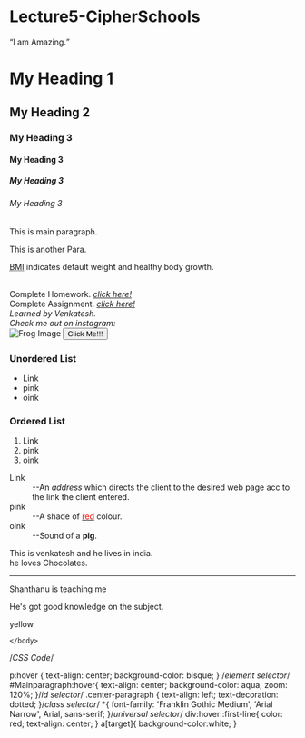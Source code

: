 # Lecture5-CipherSchools
<!-- CSS Selectors
HTML code -->
<!DOCTYPE html>
<html lang = "en">
    <head>
        <meta charset="UTF-8" />
        <meta http-equiv="X-UA_compatible" content="IE=edge" />
        <meta name="viewport" content="width=device-width, initial-scale=1.0" />
        <link rel="stylesheet" href="./test.css"/>
        <title>First HTML Page</title>
    </head>
    <body>
        <q>I am Amazing.</q>
        <h1>My Heading 1</h1>
        <h2>My Heading 2</h2>
        <h3>My Heading 3</h3>
        <h4>My Heading 3</h4>
        <h5>My Heading 3</h5>
        <h6>My Heading 3</h6>
        <p id="Mainparagraph">This is main paragraph.</p>
        <p class="center-paragraph"> This is another Para. </p>
        <p><abbr title="Body Mass Index">BMI</abbr> indicates default weight and healthy body growth.</p><br>
        Complete Homework.
        <a href="https://instagram.com" target="_blank"><i>click here!</i></a> <br>
        Complete Assignment.
        <a href="https://facebook.com" target="_blank"><i>click here!</i> </a>
        <address>
            Learned by Venkatesh.<br>
            Check me out on instagram: <br>
        </address>
        <img 
        src="https://letsenhance.io/static/8f5e523ee6b2479e26ecc91b9c25261e/1015f/MainAfter.jpg"
        alt="Frog Image"
        />
        <button>Click Me!!!</button>
        <h3>Unordered List</h3>
        <ul>
            <li>Link</li>
            <li>pink</li>
            <li>oink</li>
        </ul>
        <h3>Ordered List</h3>
        <ol>
            <li>Link</li>
            <li>pink</li>
            <li>oink</li>
        </ol>
        <dl>
            <dt>Link</dt>
            <dd>--An <i>address</i> which directs the client to the desired web page acc to the link the client entered.</dd>
            <dt>pink</dt>
            <dd>--A shade of <u><span style="color:red">red</span></u> colour.</dd>
            <dt>oink</dt>
            <dd>--Sound of a <b>pig</b>.</dd>
        </dl>
        <p>This is venkatesh and he lives in india.<br/>he loves Chocolates.</p>
        <hr/>
        <div>
            <p>Shanthanu is teaching me</p>
            <P>He's got good knowledge on the subject.</P>
        </div>
        <p>yellow</p>

    </body>
</html>


/*CSS Code*/

p:hover {
    text-align: center;
    background-color: bisque;
} /*element selector*/
#Mainparagraph:hover{
    text-align: center;
    background-color: aqua;
    zoom: 120%;
}/*id selector*/
.center-paragraph {
    text-align: left;
    text-decoration: dotted;
}/*class selector*/
*{
    font-family: 'Franklin Gothic Medium', 'Arial Narrow', Arial, sans-serif;
}/*universal selector*/
div:hover::first-line{
    color: red;
    text-align: center;
}
a[target]{
    background-color:white;
}

